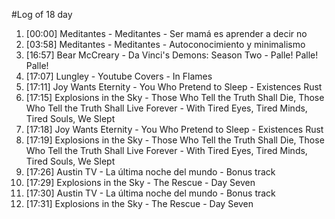 #Log of 18 day

1. [00:00] Meditantes - Meditantes - Ser mamá es aprender a decir no
1. [03:58] Meditantes - Meditantes - Autoconocimiento y minimalismo
1. [16:57] Bear McCreary - Da Vinci's Demons: Season Two - Palle! Palle! Palle!
1. [17:07] Lungley - Youtube Covers - In Flames
1. [17:11] Joy Wants Eternity - You Who Pretend to Sleep - Existences Rust
1. [17:15] Explosions in the Sky - Those Who Tell the Truth Shall Die, Those Who Tell the Truth Shall Live Forever - With Tired Eyes, Tired Minds, Tired Souls, We Slept
1. [17:18] Joy Wants Eternity - You Who Pretend to Sleep - Existences Rust
1. [17:19] Explosions in the Sky - Those Who Tell the Truth Shall Die, Those Who Tell the Truth Shall Live Forever - With Tired Eyes, Tired Minds, Tired Souls, We Slept
1. [17:26] Austin TV - La última noche del mundo - Bonus track
1. [17:29] Explosions in the Sky - The Rescue - Day Seven
1. [17:30] Austin TV - La última noche del mundo - Bonus track
1. [17:31] Explosions in the Sky - The Rescue - Day Seven
